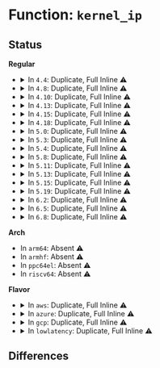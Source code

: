 # Function: <code>kernel_ip</code>

## Status
<b>Regular</b>
<ul>
<li>
<details>
<summary>In <code>4.4</code>: Duplicate, Full Inline ⚠️</summary>

**Collision:** Static Duplication

**Inline:** Full

**Transformation:** False

**Instances:**

```
In arch/x86/events/amd/ibs.c (0)
Location: arch/x86/events/perf_event.h:769
Inline: True
```
```
In arch/x86/events/intel/ds.c (0)
Location: arch/x86/events/perf_event.h:769
Inline: True
```
```
In arch/x86/events/intel/lbr.c (0)
Location: arch/x86/events/perf_event.h:769
Inline: True
```
</details>
</li>
<li>
<details>
<summary>In <code>4.8</code>: Duplicate, Full Inline ⚠️</summary>

**Collision:** Static Duplication

**Inline:** Full

**Transformation:** False

**Instances:**

```
In arch/x86/events/amd/ibs.c (0)
Location: arch/x86/events/perf_event.h:778
Inline: True
```
```
In arch/x86/events/intel/ds.c (ffffffff8100f09b)
Location: arch/x86/events/perf_event.h:778
Inline: True
Inline callers:
  - arch/x86/events/intel/ds.c:intel_pmu_pebs_fixup_ip
  - arch/x86/events/intel/ds.c:intel_pmu_pebs_fixup_ip
```
```
In arch/x86/events/intel/lbr.c (0)
Location: arch/x86/events/perf_event.h:778
Inline: True
```
```
In arch/x86/events/intel/pt.c (0)
Location: arch/x86/events/perf_event.h:778
Inline: True
```
</details>
</li>
<li>
<details>
<summary>In <code>4.10</code>: Duplicate, Full Inline ⚠️</summary>

**Collision:** Static Duplication

**Inline:** Full

**Transformation:** False

**Instances:**

```
In arch/x86/events/amd/ibs.c (0)
Location: arch/x86/events/perf_event.h:781
Inline: True
```
```
In arch/x86/events/intel/ds.c (ffffffff8100f15b)
Location: arch/x86/events/perf_event.h:781
Inline: True
Inline callers:
  - arch/x86/events/intel/ds.c:intel_pmu_pebs_fixup_ip
  - arch/x86/events/intel/ds.c:intel_pmu_pebs_fixup_ip
```
```
In arch/x86/events/intel/lbr.c (0)
Location: arch/x86/events/perf_event.h:781
Inline: True
```
```
In arch/x86/events/intel/pt.c (0)
Location: arch/x86/events/perf_event.h:781
Inline: True
```
</details>
</li>
<li>
<details>
<summary>In <code>4.13</code>: Duplicate, Full Inline ⚠️</summary>

**Collision:** Static Duplication

**Inline:** Full

**Transformation:** False

**Instances:**

```
In arch/x86/events/amd/ibs.c (0)
Location: arch/x86/events/perf_event.h:786
Inline: True
```
```
In arch/x86/events/intel/ds.c (ffffffff8100d8ab)
Location: arch/x86/events/perf_event.h:786
Inline: True
Inline callers:
  - arch/x86/events/intel/ds.c:intel_pmu_pebs_fixup_ip
  - arch/x86/events/intel/ds.c:intel_pmu_pebs_fixup_ip
```
```
In arch/x86/events/intel/lbr.c (0)
Location: arch/x86/events/perf_event.h:786
Inline: True
```
```
In arch/x86/events/intel/pt.c (0)
Location: arch/x86/events/perf_event.h:786
Inline: True
```
</details>
</li>
<li>
<details>
<summary>In <code>4.15</code>: Duplicate, Full Inline ⚠️</summary>

**Collision:** Static Duplication

**Inline:** Full

**Transformation:** False

**Instances:**

```
In arch/x86/events/amd/ibs.c (0)
Location: arch/x86/events/perf_event.h:796
Inline: True
```
```
In arch/x86/events/intel/ds.c (ffffffff8100e02b)
Location: arch/x86/events/perf_event.h:796
Inline: True
Inline callers:
  - arch/x86/events/intel/ds.c:intel_pmu_pebs_fixup_ip
  - arch/x86/events/intel/ds.c:intel_pmu_pebs_fixup_ip
```
```
In arch/x86/events/intel/lbr.c (0)
Location: arch/x86/events/perf_event.h:796
Inline: True
```
```
In arch/x86/events/intel/pt.c (0)
Location: arch/x86/events/perf_event.h:796
Inline: True
```
</details>
</li>
<li>
<details>
<summary>In <code>4.18</code>: Duplicate, Full Inline ⚠️</summary>

**Collision:** Static Duplication

**Inline:** Full

**Transformation:** False

**Instances:**

```
In arch/x86/events/amd/ibs.c (ffffffff8100a2c6)
Location: arch/x86/events/perf_event.h:799
Inline: True
Inline callers:
  - arch/x86/events/amd/ibs.c:perf_ibs_handle_irq
```
```
In arch/x86/events/intel/ds.c (ffffffff8100ebb8)
Location: arch/x86/events/perf_event.h:799
Inline: True
Inline callers:
  - arch/x86/events/intel/ds.c:setup_pebs_sample_data
  - arch/x86/events/intel/ds.c:setup_pebs_sample_data
  - arch/x86/events/intel/ds.c:setup_pebs_sample_data
  - arch/x86/events/intel/ds.c:intel_pmu_pebs_fixup_ip
  - arch/x86/events/intel/ds.c:intel_pmu_pebs_fixup_ip
  - arch/x86/events/intel/ds.c:intel_pmu_pebs_fixup_ip
  - arch/x86/events/intel/ds.c:intel_pmu_pebs_fixup_ip
  - arch/x86/events/intel/ds.c:intel_pmu_drain_bts_buffer
  - arch/x86/events/intel/ds.c:intel_pmu_drain_bts_buffer
  - arch/x86/events/intel/ds.c:intel_pmu_drain_bts_buffer
  - arch/x86/events/intel/ds.c:intel_pmu_drain_bts_buffer
```
```
In arch/x86/events/intel/lbr.c (ffffffff810104e2)
Location: arch/x86/events/perf_event.h:799
Inline: True
Inline callers:
  - arch/x86/events/intel/lbr.c:branch_type
  - arch/x86/events/intel/lbr.c:branch_type
```
```
In arch/x86/events/intel/pt.c (ffffffff81012a86)
Location: arch/x86/events/perf_event.h:799
Inline: True
Inline callers:
  - arch/x86/events/intel/pt.c:pt_event_addr_filters_validate
  - arch/x86/events/intel/pt.c:pt_event_addr_filters_validate
```
</details>
</li>
<li>
<details>
<summary>In <code>5.0</code>: Duplicate, Full Inline ⚠️</summary>

**Collision:** Static Duplication

**Inline:** Full

**Transformation:** False

**Instances:**

```
In arch/x86/events/amd/ibs.c (ffffffff8100a1f6)
Location: arch/x86/events/perf_event.h:817
Inline: True
Inline callers:
  - arch/x86/events/amd/ibs.c:perf_ibs_handle_irq
```
```
In arch/x86/events/intel/ds.c (ffffffff8100f088)
Location: arch/x86/events/perf_event.h:817
Inline: True
Inline callers:
  - arch/x86/events/intel/ds.c:setup_pebs_sample_data
  - arch/x86/events/intel/ds.c:setup_pebs_sample_data
  - arch/x86/events/intel/ds.c:setup_pebs_sample_data
  - arch/x86/events/intel/ds.c:intel_pmu_pebs_fixup_ip
  - arch/x86/events/intel/ds.c:intel_pmu_pebs_fixup_ip
  - arch/x86/events/intel/ds.c:intel_pmu_pebs_fixup_ip
  - arch/x86/events/intel/ds.c:intel_pmu_pebs_fixup_ip
  - arch/x86/events/intel/ds.c:intel_pmu_drain_bts_buffer
  - arch/x86/events/intel/ds.c:intel_pmu_drain_bts_buffer
  - arch/x86/events/intel/ds.c:intel_pmu_drain_bts_buffer
  - arch/x86/events/intel/ds.c:intel_pmu_drain_bts_buffer
```
```
In arch/x86/events/intel/lbr.c (ffffffff81010ac2)
Location: arch/x86/events/perf_event.h:817
Inline: True
Inline callers:
  - arch/x86/events/intel/lbr.c:branch_type
  - arch/x86/events/intel/lbr.c:branch_type
```
```
In arch/x86/events/intel/pt.c (ffffffff81013186)
Location: arch/x86/events/perf_event.h:817
Inline: True
Inline callers:
  - arch/x86/events/intel/pt.c:pt_event_addr_filters_validate
  - arch/x86/events/intel/pt.c:pt_event_addr_filters_validate
```
</details>
</li>
<li>
<details>
<summary>In <code>5.3</code>: Duplicate, Full Inline ⚠️</summary>

**Collision:** Static Duplication

**Inline:** Full

**Transformation:** False

**Instances:**

```
In arch/x86/events/amd/ibs.c (ffffffff8100a6e3)
Location: arch/x86/events/perf_event.h:854
Inline: True
Inline callers:
  - arch/x86/events/amd/ibs.c:perf_ibs_handle_irq
```
```
In arch/x86/events/intel/ds.c (ffffffff8100f991)
Location: arch/x86/events/perf_event.h:854
Inline: True
Inline callers:
  - arch/x86/events/intel/ds.c:setup_pebs_adaptive_sample_data
  - arch/x86/events/intel/ds.c:setup_pebs_adaptive_sample_data
  - arch/x86/events/intel/ds.c:setup_pebs_fixed_sample_data
  - arch/x86/events/intel/ds.c:setup_pebs_fixed_sample_data
  - arch/x86/events/intel/ds.c:setup_pebs_fixed_sample_data
  - arch/x86/events/intel/ds.c:intel_pmu_pebs_fixup_ip
  - arch/x86/events/intel/ds.c:intel_pmu_pebs_fixup_ip
  - arch/x86/events/intel/ds.c:intel_pmu_pebs_fixup_ip
  - arch/x86/events/intel/ds.c:intel_pmu_pebs_fixup_ip
  - arch/x86/events/intel/ds.c:intel_pmu_drain_bts_buffer
  - arch/x86/events/intel/ds.c:intel_pmu_drain_bts_buffer
  - arch/x86/events/intel/ds.c:intel_pmu_drain_bts_buffer
  - arch/x86/events/intel/ds.c:intel_pmu_drain_bts_buffer
```
```
In arch/x86/events/intel/lbr.c (ffffffff81011c82)
Location: arch/x86/events/perf_event.h:854
Inline: True
Inline callers:
  - arch/x86/events/intel/lbr.c:branch_type
  - arch/x86/events/intel/lbr.c:branch_type
```
```
In arch/x86/events/intel/pt.c (ffffffff81014540)
Location: arch/x86/events/perf_event.h:854
Inline: True
Inline callers:
  - arch/x86/events/intel/pt.c:pt_event_addr_filters_validate
  - arch/x86/events/intel/pt.c:pt_event_addr_filters_validate
```
</details>
</li>
<li>
<details>
<summary>In <code>5.4</code>: Duplicate, Full Inline ⚠️</summary>

**Collision:** Static Duplication

**Inline:** Full

**Transformation:** False

**Instances:**

```
In arch/x86/events/amd/ibs.c (ffffffff8100aca1)
Location: arch/x86/events/perf_event.h:886
Inline: True
Inline callers:
  - arch/x86/events/amd/ibs.c:perf_ibs_handle_irq
```
```
In arch/x86/events/intel/ds.c (ffffffff81010071)
Location: arch/x86/events/perf_event.h:886
Inline: True
Inline callers:
  - arch/x86/events/intel/ds.c:setup_pebs_adaptive_sample_data
  - arch/x86/events/intel/ds.c:setup_pebs_adaptive_sample_data
  - arch/x86/events/intel/ds.c:setup_pebs_fixed_sample_data
  - arch/x86/events/intel/ds.c:setup_pebs_fixed_sample_data
  - arch/x86/events/intel/ds.c:setup_pebs_fixed_sample_data
  - arch/x86/events/intel/ds.c:intel_pmu_pebs_fixup_ip
  - arch/x86/events/intel/ds.c:intel_pmu_pebs_fixup_ip
  - arch/x86/events/intel/ds.c:intel_pmu_pebs_fixup_ip
  - arch/x86/events/intel/ds.c:intel_pmu_pebs_fixup_ip
  - arch/x86/events/intel/ds.c:intel_pmu_drain_bts_buffer
  - arch/x86/events/intel/ds.c:intel_pmu_drain_bts_buffer
  - arch/x86/events/intel/ds.c:intel_pmu_drain_bts_buffer
  - arch/x86/events/intel/ds.c:intel_pmu_drain_bts_buffer
```
```
In arch/x86/events/intel/lbr.c (ffffffff81012442)
Location: arch/x86/events/perf_event.h:886
Inline: True
Inline callers:
  - arch/x86/events/intel/lbr.c:branch_type
  - arch/x86/events/intel/lbr.c:branch_type
```
```
In arch/x86/events/intel/pt.c (ffffffff81014ec0)
Location: arch/x86/events/perf_event.h:886
Inline: True
Inline callers:
  - arch/x86/events/intel/pt.c:pt_event_addr_filters_validate
  - arch/x86/events/intel/pt.c:pt_event_addr_filters_validate
```
</details>
</li>
<li>
<details>
<summary>In <code>5.8</code>: Duplicate, Full Inline ⚠️</summary>

**Collision:** Static Duplication

**Inline:** Full

**Transformation:** False

**Instances:**

```
In arch/x86/events/amd/ibs.c (ffffffff8100beeb)
Location: arch/x86/events/perf_event.h:895
Inline: True
Inline callers:
  - arch/x86/events/amd/ibs.c:perf_ibs_handle_irq
```
```
In arch/x86/events/intel/ds.c (ffffffff81011512)
Location: arch/x86/events/perf_event.h:895
Inline: True
Inline callers:
  - arch/x86/events/intel/ds.c:setup_pebs_adaptive_sample_data
  - arch/x86/events/intel/ds.c:setup_pebs_adaptive_sample_data
  - arch/x86/events/intel/ds.c:setup_pebs_fixed_sample_data
  - arch/x86/events/intel/ds.c:setup_pebs_fixed_sample_data
  - arch/x86/events/intel/ds.c:setup_pebs_fixed_sample_data
  - arch/x86/events/intel/ds.c:intel_pmu_pebs_fixup_ip
  - arch/x86/events/intel/ds.c:intel_pmu_pebs_fixup_ip
  - arch/x86/events/intel/ds.c:intel_pmu_pebs_fixup_ip
  - arch/x86/events/intel/ds.c:intel_pmu_pebs_fixup_ip
  - arch/x86/events/intel/ds.c:intel_pmu_drain_bts_buffer
  - arch/x86/events/intel/ds.c:intel_pmu_drain_bts_buffer
  - arch/x86/events/intel/ds.c:intel_pmu_drain_bts_buffer
  - arch/x86/events/intel/ds.c:intel_pmu_drain_bts_buffer
```
```
In arch/x86/events/intel/lbr.c (ffffffff810138b9)
Location: arch/x86/events/perf_event.h:895
Inline: True
Inline callers:
  - arch/x86/events/intel/lbr.c:branch_type
  - arch/x86/events/intel/lbr.c:branch_type
  - arch/x86/events/intel/lbr.c:branch_type
```
```
In arch/x86/events/intel/pt.c (ffffffff81016784)
Location: arch/x86/events/perf_event.h:895
Inline: True
Inline callers:
  - arch/x86/events/intel/pt.c:pt_event_addr_filters_validate
  - arch/x86/events/intel/pt.c:pt_event_addr_filters_validate
```
</details>
</li>
<li>
<details>
<summary>In <code>5.11</code>: Duplicate, Full Inline ⚠️</summary>

**Collision:** Static Duplication

**Inline:** Full

**Transformation:** False

**Instances:**

```
In arch/x86/events/amd/ibs.c (ffffffff8100ae89)
Location: arch/x86/events/perf_event.h:1026
Inline: True
Inline callers:
  - arch/x86/events/amd/ibs.c:perf_ibs_handle_irq
```
```
In arch/x86/events/intel/ds.c (ffffffff81010b42)
Location: arch/x86/events/perf_event.h:1026
Inline: True
Inline callers:
  - arch/x86/events/intel/ds.c:setup_pebs_adaptive_sample_data
  - arch/x86/events/intel/ds.c:setup_pebs_adaptive_sample_data
  - arch/x86/events/intel/ds.c:setup_pebs_fixed_sample_data
  - arch/x86/events/intel/ds.c:setup_pebs_fixed_sample_data
  - arch/x86/events/intel/ds.c:setup_pebs_fixed_sample_data
  - arch/x86/events/intel/ds.c:intel_pmu_pebs_fixup_ip
  - arch/x86/events/intel/ds.c:intel_pmu_pebs_fixup_ip
  - arch/x86/events/intel/ds.c:intel_pmu_pebs_fixup_ip
  - arch/x86/events/intel/ds.c:intel_pmu_pebs_fixup_ip
  - arch/x86/events/intel/ds.c:intel_pmu_drain_bts_buffer
  - arch/x86/events/intel/ds.c:intel_pmu_drain_bts_buffer
  - arch/x86/events/intel/ds.c:intel_pmu_drain_bts_buffer
  - arch/x86/events/intel/ds.c:intel_pmu_drain_bts_buffer
```
```
In arch/x86/events/intel/lbr.c (ffffffff810139f9)
Location: arch/x86/events/perf_event.h:1026
Inline: True
Inline callers:
  - arch/x86/events/intel/lbr.c:intel_pmu_lbr_filter
  - arch/x86/events/intel/lbr.c:branch_type
  - arch/x86/events/intel/lbr.c:branch_type
  - arch/x86/events/intel/lbr.c:branch_type
```
```
In arch/x86/events/intel/pt.c (ffffffff81016c24)
Location: arch/x86/events/perf_event.h:1026
Inline: True
Inline callers:
  - arch/x86/events/intel/pt.c:pt_event_addr_filters_validate
  - arch/x86/events/intel/pt.c:pt_event_addr_filters_validate
```
</details>
</li>
<li>
<details>
<summary>In <code>5.13</code>: Duplicate, Full Inline ⚠️</summary>

**Collision:** Static Duplication

**Inline:** Full

**Transformation:** False

**Instances:**

```
In arch/x86/events/amd/ibs.c (ffffffff8100b824)
Location: arch/x86/events/perf_event.h:1155
Inline: True
Inline callers:
  - arch/x86/events/amd/ibs.c:perf_ibs_handle_irq
```
```
In arch/x86/events/intel/ds.c (ffffffff81011b02)
Location: arch/x86/events/perf_event.h:1155
Inline: True
Inline callers:
  - arch/x86/events/intel/ds.c:setup_pebs_adaptive_sample_data
  - arch/x86/events/intel/ds.c:setup_pebs_adaptive_sample_data
  - arch/x86/events/intel/ds.c:setup_pebs_fixed_sample_data
  - arch/x86/events/intel/ds.c:setup_pebs_fixed_sample_data
  - arch/x86/events/intel/ds.c:setup_pebs_fixed_sample_data
  - arch/x86/events/intel/ds.c:intel_pmu_pebs_fixup_ip
  - arch/x86/events/intel/ds.c:intel_pmu_pebs_fixup_ip
  - arch/x86/events/intel/ds.c:intel_pmu_pebs_fixup_ip
  - arch/x86/events/intel/ds.c:intel_pmu_drain_bts_buffer
  - arch/x86/events/intel/ds.c:intel_pmu_drain_bts_buffer
  - arch/x86/events/intel/ds.c:intel_pmu_drain_bts_buffer
  - arch/x86/events/intel/ds.c:intel_pmu_drain_bts_buffer
```
```
In arch/x86/events/intel/lbr.c (ffffffff81014bb8)
Location: arch/x86/events/perf_event.h:1155
Inline: True
Inline callers:
  - arch/x86/events/intel/lbr.c:intel_pmu_lbr_filter
  - arch/x86/events/intel/lbr.c:branch_type
  - arch/x86/events/intel/lbr.c:branch_type
  - arch/x86/events/intel/lbr.c:branch_type
```
```
In arch/x86/events/intel/pt.c (ffffffff81017f04)
Location: arch/x86/events/perf_event.h:1155
Inline: True
Inline callers:
  - arch/x86/events/intel/pt.c:pt_event_addr_filters_validate
  - arch/x86/events/intel/pt.c:pt_event_addr_filters_validate
```
</details>
</li>
<li>
<details>
<summary>In <code>5.15</code>: Duplicate, Full Inline ⚠️</summary>

**Collision:** Static Duplication

**Inline:** Full

**Transformation:** False

**Instances:**

```
In arch/x86/events/amd/ibs.c (ffffffff8100bd2b)
Location: arch/x86/events/perf_event.h:1155
Inline: True
Inline callers:
  - arch/x86/events/amd/ibs.c:perf_ibs_handle_irq
```
```
In arch/x86/events/intel/ds.c (ffffffff810129d2)
Location: arch/x86/events/perf_event.h:1155
Inline: True
Inline callers:
  - arch/x86/events/intel/ds.c:setup_pebs_adaptive_sample_data
  - arch/x86/events/intel/ds.c:setup_pebs_adaptive_sample_data
  - arch/x86/events/intel/ds.c:setup_pebs_fixed_sample_data
  - arch/x86/events/intel/ds.c:setup_pebs_fixed_sample_data
  - arch/x86/events/intel/ds.c:setup_pebs_fixed_sample_data
  - arch/x86/events/intel/ds.c:intel_pmu_pebs_fixup_ip
  - arch/x86/events/intel/ds.c:intel_pmu_pebs_fixup_ip
  - arch/x86/events/intel/ds.c:intel_pmu_pebs_fixup_ip
  - arch/x86/events/intel/ds.c:intel_pmu_drain_bts_buffer
  - arch/x86/events/intel/ds.c:intel_pmu_drain_bts_buffer
  - arch/x86/events/intel/ds.c:intel_pmu_drain_bts_buffer
  - arch/x86/events/intel/ds.c:intel_pmu_drain_bts_buffer
```
```
In arch/x86/events/intel/lbr.c (ffffffff81015f8d)
Location: arch/x86/events/perf_event.h:1155
Inline: True
Inline callers:
  - arch/x86/events/intel/lbr.c:intel_pmu_lbr_filter
  - arch/x86/events/intel/lbr.c:branch_type
  - arch/x86/events/intel/lbr.c:branch_type
  - arch/x86/events/intel/lbr.c:branch_type
```
```
In arch/x86/events/intel/pt.c (ffffffff8101b031)
Location: arch/x86/events/perf_event.h:1155
Inline: True
Inline callers:
  - arch/x86/events/intel/pt.c:pt_event_addr_filters_validate
  - arch/x86/events/intel/pt.c:pt_event_addr_filters_validate
```
</details>
</li>
<li>
<details>
<summary>In <code>5.19</code>: Duplicate, Full Inline ⚠️</summary>

**Collision:** Static Duplication

**Inline:** Full

**Transformation:** False

**Instances:**

```
In arch/x86/events/amd/brs.c (0)
Location: arch/x86/events/perf_event.h:1181
Inline: True
```
```
In arch/x86/events/amd/ibs.c (ffffffff8100cada)
Location: arch/x86/events/perf_event.h:1181
Inline: True
Inline callers:
  - arch/x86/events/amd/ibs.c:perf_ibs_handle_irq
```
```
In arch/x86/events/intel/ds.c (ffffffff810146c2)
Location: arch/x86/events/perf_event.h:1181
Inline: True
Inline callers:
  - arch/x86/events/intel/ds.c:setup_pebs_adaptive_sample_data
  - arch/x86/events/intel/ds.c:setup_pebs_adaptive_sample_data
  - arch/x86/events/intel/ds.c:setup_pebs_fixed_sample_data
  - arch/x86/events/intel/ds.c:setup_pebs_fixed_sample_data
  - arch/x86/events/intel/ds.c:setup_pebs_fixed_sample_data
  - arch/x86/events/intel/ds.c:intel_pmu_pebs_fixup_ip
  - arch/x86/events/intel/ds.c:intel_pmu_pebs_fixup_ip
  - arch/x86/events/intel/ds.c:intel_pmu_pebs_fixup_ip
  - arch/x86/events/intel/ds.c:intel_pmu_drain_bts_buffer
  - arch/x86/events/intel/ds.c:intel_pmu_drain_bts_buffer
  - arch/x86/events/intel/ds.c:intel_pmu_drain_bts_buffer
  - arch/x86/events/intel/ds.c:intel_pmu_drain_bts_buffer
```
```
In arch/x86/events/intel/lbr.c (ffffffff810180bc)
Location: arch/x86/events/perf_event.h:1181
Inline: True
Inline callers:
  - arch/x86/events/intel/lbr.c:intel_pmu_lbr_filter
  - arch/x86/events/intel/lbr.c:branch_type
  - arch/x86/events/intel/lbr.c:branch_type
  - arch/x86/events/intel/lbr.c:branch_type
```
</details>
</li>
<li>
<details>
<summary>In <code>6.2</code>: Duplicate, Full Inline ⚠️</summary>

**Collision:** Static Duplication

**Inline:** Full

**Transformation:** False

**Instances:**

```
In arch/x86/events/utils.c (ffffffff8100b10f)
Location: arch/x86/events/perf_event.h:1187
Inline: True
Inline callers:
  - arch/x86/events/utils.c:get_branch_type
  - arch/x86/events/utils.c:get_branch_type
  - arch/x86/events/utils.c:get_branch_type
```
```
In arch/x86/events/amd/brs.c (0)
Location: arch/x86/events/perf_event.h:1187
Inline: True
```
```
In arch/x86/events/amd/ibs.c (ffffffff8100fb26)
Location: arch/x86/events/perf_event.h:1187
Inline: True
Inline callers:
  - arch/x86/events/amd/ibs.c:perf_ibs_handle_irq
```
```
In arch/x86/events/intel/ds.c (ffffffff8101889a)
Location: arch/x86/events/perf_event.h:1187
Inline: True
Inline callers:
  - arch/x86/events/intel/ds.c:setup_pebs_adaptive_sample_data
  - arch/x86/events/intel/ds.c:setup_pebs_adaptive_sample_data
  - arch/x86/events/intel/ds.c:setup_pebs_fixed_sample_data
  - arch/x86/events/intel/ds.c:setup_pebs_fixed_sample_data
  - arch/x86/events/intel/ds.c:setup_pebs_fixed_sample_data
  - arch/x86/events/intel/ds.c:intel_pmu_pebs_fixup_ip
  - arch/x86/events/intel/ds.c:intel_pmu_pebs_fixup_ip
  - arch/x86/events/intel/ds.c:intel_pmu_pebs_fixup_ip
  - arch/x86/events/intel/ds.c:intel_pmu_drain_bts_buffer
  - arch/x86/events/intel/ds.c:intel_pmu_drain_bts_buffer
  - arch/x86/events/intel/ds.c:intel_pmu_drain_bts_buffer
  - arch/x86/events/intel/ds.c:intel_pmu_drain_bts_buffer
```
```
In arch/x86/events/intel/lbr.c (ffffffff8101bf75)
Location: arch/x86/events/perf_event.h:1187
Inline: True
Inline callers:
  - arch/x86/events/intel/lbr.c:intel_pmu_lbr_filter
```
</details>
</li>
<li>
<details>
<summary>In <code>6.5</code>: Duplicate, Full Inline ⚠️</summary>

**Collision:** Static Duplication

**Inline:** Full

**Transformation:** False

**Instances:**

```
In arch/x86/events/utils.c (ffffffff8100a8df)
Location: arch/x86/events/perf_event.h:1192
Inline: True
Inline callers:
  - arch/x86/events/utils.c:get_branch_type
  - arch/x86/events/utils.c:get_branch_type
  - arch/x86/events/utils.c:get_branch_type
```
```
In arch/x86/events/amd/brs.c (0)
Location: arch/x86/events/perf_event.h:1192
Inline: True
```
```
In arch/x86/events/amd/ibs.c (ffffffff8100f0b9)
Location: arch/x86/events/perf_event.h:1192
Inline: True
Inline callers:
  - arch/x86/events/amd/ibs.c:perf_ibs_handle_irq
```
```
In arch/x86/events/intel/ds.c (ffffffff8101817b)
Location: arch/x86/events/perf_event.h:1192
Inline: True
Inline callers:
  - arch/x86/events/intel/ds.c:setup_pebs_adaptive_sample_data
  - arch/x86/events/intel/ds.c:setup_pebs_adaptive_sample_data
  - arch/x86/events/intel/ds.c:setup_pebs_fixed_sample_data
  - arch/x86/events/intel/ds.c:setup_pebs_fixed_sample_data
  - arch/x86/events/intel/ds.c:setup_pebs_fixed_sample_data
  - arch/x86/events/intel/ds.c:intel_pmu_pebs_fixup_ip
  - arch/x86/events/intel/ds.c:intel_pmu_pebs_fixup_ip
  - arch/x86/events/intel/ds.c:intel_pmu_pebs_fixup_ip
  - arch/x86/events/intel/ds.c:intel_pmu_drain_bts_buffer
  - arch/x86/events/intel/ds.c:intel_pmu_drain_bts_buffer
  - arch/x86/events/intel/ds.c:intel_pmu_drain_bts_buffer
  - arch/x86/events/intel/ds.c:intel_pmu_drain_bts_buffer
```
```
In arch/x86/events/intel/lbr.c (ffffffff8101bc35)
Location: arch/x86/events/perf_event.h:1192
Inline: True
Inline callers:
  - arch/x86/events/intel/lbr.c:intel_pmu_lbr_filter
```
</details>
</li>
<li>
<details>
<summary>In <code>6.8</code>: Duplicate, Full Inline ⚠️</summary>

**Collision:** Static Duplication

**Inline:** Full

**Transformation:** False

**Instances:**

```
In arch/x86/events/utils.c (ffffffff8101004f)
Location: arch/x86/events/perf_event.h:1207
Inline: True
Inline callers:
  - arch/x86/events/utils.c:get_branch_type
  - arch/x86/events/utils.c:get_branch_type
  - arch/x86/events/utils.c:get_branch_type
```
```
In arch/x86/events/amd/brs.c (0)
Location: arch/x86/events/perf_event.h:1207
Inline: True
```
```
In arch/x86/events/amd/ibs.c (ffffffff810147f9)
Location: arch/x86/events/perf_event.h:1207
Inline: True
Inline callers:
  - arch/x86/events/amd/ibs.c:perf_ibs_handle_irq
```
```
In arch/x86/events/intel/ds.c (ffffffff8101dcfb)
Location: arch/x86/events/perf_event.h:1207
Inline: True
Inline callers:
  - arch/x86/events/intel/ds.c:setup_pebs_adaptive_sample_data
  - arch/x86/events/intel/ds.c:setup_pebs_adaptive_sample_data
  - arch/x86/events/intel/ds.c:setup_pebs_fixed_sample_data
  - arch/x86/events/intel/ds.c:setup_pebs_fixed_sample_data
  - arch/x86/events/intel/ds.c:setup_pebs_fixed_sample_data
  - arch/x86/events/intel/ds.c:intel_pmu_pebs_fixup_ip
  - arch/x86/events/intel/ds.c:intel_pmu_pebs_fixup_ip
  - arch/x86/events/intel/ds.c:intel_pmu_pebs_fixup_ip
  - arch/x86/events/intel/ds.c:intel_pmu_drain_bts_buffer
  - arch/x86/events/intel/ds.c:intel_pmu_drain_bts_buffer
  - arch/x86/events/intel/ds.c:intel_pmu_drain_bts_buffer
  - arch/x86/events/intel/ds.c:intel_pmu_drain_bts_buffer
```
```
In arch/x86/events/intel/lbr.c (ffffffff810217b5)
Location: arch/x86/events/perf_event.h:1207
Inline: True
Inline callers:
  - arch/x86/events/intel/lbr.c:intel_pmu_lbr_filter
```
</details>
</li>
</ul>
<b>Arch</b>
<ul>
<li>
In <code>arm64</code>: Absent ⚠️
</li>
<li>
In <code>armhf</code>: Absent ⚠️
</li>
<li>
In <code>ppc64el</code>: Absent ⚠️
</li>
<li>
In <code>riscv64</code>: Absent ⚠️
</li>
</ul>
<b>Flavor</b>
<ul>
<li>
<details>
<summary>In <code>aws</code>: Duplicate, Full Inline ⚠️</summary>

**Collision:** Static Duplication

**Inline:** Full

**Transformation:** False

**Instances:**

```
In arch/x86/events/amd/ibs.c (ffffffff8100aca1)
Location: arch/x86/events/perf_event.h:886
Inline: True
Inline callers:
  - arch/x86/events/amd/ibs.c:perf_ibs_handle_irq
```
```
In arch/x86/events/intel/ds.c (ffffffff81010071)
Location: arch/x86/events/perf_event.h:886
Inline: True
Inline callers:
  - arch/x86/events/intel/ds.c:setup_pebs_adaptive_sample_data
  - arch/x86/events/intel/ds.c:setup_pebs_adaptive_sample_data
  - arch/x86/events/intel/ds.c:setup_pebs_fixed_sample_data
  - arch/x86/events/intel/ds.c:setup_pebs_fixed_sample_data
  - arch/x86/events/intel/ds.c:setup_pebs_fixed_sample_data
  - arch/x86/events/intel/ds.c:intel_pmu_pebs_fixup_ip
  - arch/x86/events/intel/ds.c:intel_pmu_pebs_fixup_ip
  - arch/x86/events/intel/ds.c:intel_pmu_pebs_fixup_ip
  - arch/x86/events/intel/ds.c:intel_pmu_pebs_fixup_ip
  - arch/x86/events/intel/ds.c:intel_pmu_drain_bts_buffer
  - arch/x86/events/intel/ds.c:intel_pmu_drain_bts_buffer
  - arch/x86/events/intel/ds.c:intel_pmu_drain_bts_buffer
  - arch/x86/events/intel/ds.c:intel_pmu_drain_bts_buffer
```
```
In arch/x86/events/intel/lbr.c (ffffffff81012442)
Location: arch/x86/events/perf_event.h:886
Inline: True
Inline callers:
  - arch/x86/events/intel/lbr.c:branch_type
  - arch/x86/events/intel/lbr.c:branch_type
```
```
In arch/x86/events/intel/pt.c (ffffffff81014ec0)
Location: arch/x86/events/perf_event.h:886
Inline: True
Inline callers:
  - arch/x86/events/intel/pt.c:pt_event_addr_filters_validate
  - arch/x86/events/intel/pt.c:pt_event_addr_filters_validate
```
</details>
</li>
<li>
<details>
<summary>In <code>azure</code>: Duplicate, Full Inline ⚠️</summary>

**Collision:** Static Duplication

**Inline:** Full

**Transformation:** False

**Instances:**

```
In arch/x86/events/amd/ibs.c (ffffffff810095d9)
Location: arch/x86/events/perf_event.h:886
Inline: True
Inline callers:
  - arch/x86/events/amd/ibs.c:perf_ibs_handle_irq
```
```
In arch/x86/events/intel/ds.c (ffffffff8100ee11)
Location: arch/x86/events/perf_event.h:886
Inline: True
Inline callers:
  - arch/x86/events/intel/ds.c:setup_pebs_adaptive_sample_data
  - arch/x86/events/intel/ds.c:setup_pebs_adaptive_sample_data
  - arch/x86/events/intel/ds.c:setup_pebs_fixed_sample_data
  - arch/x86/events/intel/ds.c:setup_pebs_fixed_sample_data
  - arch/x86/events/intel/ds.c:setup_pebs_fixed_sample_data
  - arch/x86/events/intel/ds.c:intel_pmu_pebs_fixup_ip
  - arch/x86/events/intel/ds.c:intel_pmu_pebs_fixup_ip
  - arch/x86/events/intel/ds.c:intel_pmu_pebs_fixup_ip
  - arch/x86/events/intel/ds.c:intel_pmu_pebs_fixup_ip
  - arch/x86/events/intel/ds.c:intel_pmu_drain_bts_buffer
  - arch/x86/events/intel/ds.c:intel_pmu_drain_bts_buffer
  - arch/x86/events/intel/ds.c:intel_pmu_drain_bts_buffer
  - arch/x86/events/intel/ds.c:intel_pmu_drain_bts_buffer
```
```
In arch/x86/events/intel/lbr.c (ffffffff81011372)
Location: arch/x86/events/perf_event.h:886
Inline: True
Inline callers:
  - arch/x86/events/intel/lbr.c:branch_type
  - arch/x86/events/intel/lbr.c:branch_type
```
```
In arch/x86/events/intel/pt.c (ffffffff81014190)
Location: arch/x86/events/perf_event.h:886
Inline: True
Inline callers:
  - arch/x86/events/intel/pt.c:pt_event_addr_filters_validate
  - arch/x86/events/intel/pt.c:pt_event_addr_filters_validate
```
</details>
</li>
<li>
<details>
<summary>In <code>gcp</code>: Duplicate, Full Inline ⚠️</summary>

**Collision:** Static Duplication

**Inline:** Full

**Transformation:** False

**Instances:**

```
In arch/x86/events/amd/ibs.c (ffffffff8100ac61)
Location: arch/x86/events/perf_event.h:886
Inline: True
Inline callers:
  - arch/x86/events/amd/ibs.c:perf_ibs_handle_irq
```
```
In arch/x86/events/intel/ds.c (ffffffff81010031)
Location: arch/x86/events/perf_event.h:886
Inline: True
Inline callers:
  - arch/x86/events/intel/ds.c:setup_pebs_adaptive_sample_data
  - arch/x86/events/intel/ds.c:setup_pebs_adaptive_sample_data
  - arch/x86/events/intel/ds.c:setup_pebs_fixed_sample_data
  - arch/x86/events/intel/ds.c:setup_pebs_fixed_sample_data
  - arch/x86/events/intel/ds.c:setup_pebs_fixed_sample_data
  - arch/x86/events/intel/ds.c:intel_pmu_pebs_fixup_ip
  - arch/x86/events/intel/ds.c:intel_pmu_pebs_fixup_ip
  - arch/x86/events/intel/ds.c:intel_pmu_pebs_fixup_ip
  - arch/x86/events/intel/ds.c:intel_pmu_pebs_fixup_ip
  - arch/x86/events/intel/ds.c:intel_pmu_drain_bts_buffer
  - arch/x86/events/intel/ds.c:intel_pmu_drain_bts_buffer
  - arch/x86/events/intel/ds.c:intel_pmu_drain_bts_buffer
  - arch/x86/events/intel/ds.c:intel_pmu_drain_bts_buffer
```
```
In arch/x86/events/intel/lbr.c (ffffffff81012402)
Location: arch/x86/events/perf_event.h:886
Inline: True
Inline callers:
  - arch/x86/events/intel/lbr.c:branch_type
  - arch/x86/events/intel/lbr.c:branch_type
```
```
In arch/x86/events/intel/pt.c (ffffffff81014e80)
Location: arch/x86/events/perf_event.h:886
Inline: True
Inline callers:
  - arch/x86/events/intel/pt.c:pt_event_addr_filters_validate
  - arch/x86/events/intel/pt.c:pt_event_addr_filters_validate
```
</details>
</li>
<li>
<details>
<summary>In <code>lowlatency</code>: Duplicate, Full Inline ⚠️</summary>

**Collision:** Static Duplication

**Inline:** Full

**Transformation:** False

**Instances:**

```
In arch/x86/events/amd/ibs.c (ffffffff8100abf1)
Location: arch/x86/events/perf_event.h:886
Inline: True
Inline callers:
  - arch/x86/events/amd/ibs.c:perf_ibs_handle_irq
```
```
In arch/x86/events/intel/ds.c (ffffffff81010241)
Location: arch/x86/events/perf_event.h:886
Inline: True
Inline callers:
  - arch/x86/events/intel/ds.c:setup_pebs_adaptive_sample_data
  - arch/x86/events/intel/ds.c:setup_pebs_adaptive_sample_data
  - arch/x86/events/intel/ds.c:setup_pebs_fixed_sample_data
  - arch/x86/events/intel/ds.c:setup_pebs_fixed_sample_data
  - arch/x86/events/intel/ds.c:setup_pebs_fixed_sample_data
  - arch/x86/events/intel/ds.c:intel_pmu_pebs_fixup_ip
  - arch/x86/events/intel/ds.c:intel_pmu_pebs_fixup_ip
  - arch/x86/events/intel/ds.c:intel_pmu_pebs_fixup_ip
  - arch/x86/events/intel/ds.c:intel_pmu_pebs_fixup_ip
  - arch/x86/events/intel/ds.c:intel_pmu_drain_bts_buffer
  - arch/x86/events/intel/ds.c:intel_pmu_drain_bts_buffer
  - arch/x86/events/intel/ds.c:intel_pmu_drain_bts_buffer
  - arch/x86/events/intel/ds.c:intel_pmu_drain_bts_buffer
```
```
In arch/x86/events/intel/lbr.c (ffffffff81012622)
Location: arch/x86/events/perf_event.h:886
Inline: True
Inline callers:
  - arch/x86/events/intel/lbr.c:branch_type
  - arch/x86/events/intel/lbr.c:branch_type
```
```
In arch/x86/events/intel/pt.c (ffffffff810150c0)
Location: arch/x86/events/perf_event.h:886
Inline: True
Inline callers:
  - arch/x86/events/intel/pt.c:pt_event_addr_filters_validate
  - arch/x86/events/intel/pt.c:pt_event_addr_filters_validate
```
</details>
</li>
</ul>

## Differences
